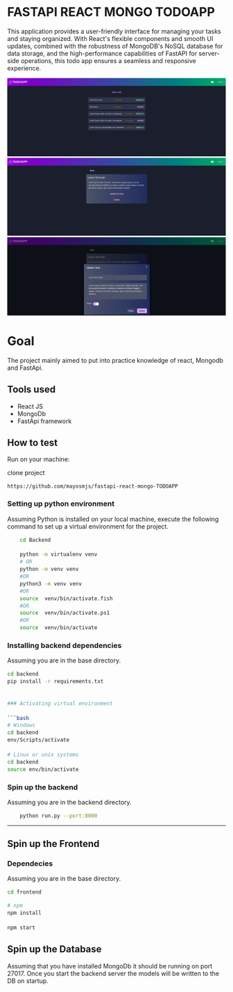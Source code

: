 # FASTAPI REACT MONGO TODOAPP
This application provides a user-friendly interface for managing your tasks and staying organized. With React's flexible components and smooth UI updates, combined with the robustness of MongoDB's NoSQL database for data storage, and the high-performance capabilities of FastAPI for server-side operations, this todo app ensures a seamless and responsive experience.

![screenshots](screenshots/landpage.png)
![screenshots](screenshots/detail.png)
![screenshots](screenshots/update.png)

# Goal
The project mainly aimed to put into practice knowledge of react, Mongodb and FastApi.

## Tools used
- React JS
- MongoDb
- FastApi framework

## How to test

Run on your machine:

clone project
```
https://github.com/mayosmjs/fastapi-react-mongo-TODOAPP

```
### Setting up python environment

Assuming Python is installed on your local machine, execute the following command to set up a virtual environment for the project.

```bash
    cd Backend

    python -m virtualenv venv
    # OR
    python -m venv venv
    #OR
    python3 -m venv venv
    #OR
    source  venv/bin/activate.fish
    #OR
    source  venv/bin/activate.ps1
    #OR
    source  venv/bin/activate


```

### Installing backend dependencies

Assuming you are in the base directory.

```bash
cd backend
pip install -r requirements.txt


### Activating virtual environment

```bash
# Windows
cd backend
env/Scripts/activate

# Linux or unix systems
cd backend
source env/bin/activate
```

### Spin up the backend

Assuming you are in the backend directory.

```bash
    python run.py --port:8000
```
<hr>


## Spin up the Frontend

### Dependecies

Assuming you are in the base directory.

```bash
cd frontend
```

```bash
# npm
npm install

npm start

```

## Spin up the Database
Assuming that you have installed MongoDb it should be running on port 27017.
Once you start the backend server the models will be written to the DB on startup.
